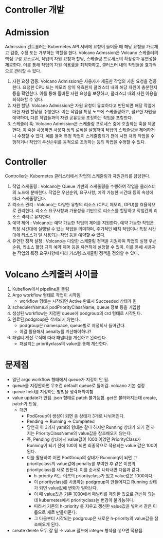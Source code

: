 # Controller 개발

# Admission

Admission 컨트롤러는 Kubernetes API 서버에 요청이 들어올 때 해당 요청을 가로채고 검증, 수정 또는 거부하는 역할을 한다. Volcano Admssion은 Volcano 스케줄러의 핵심 구성 요소로서, 작업의 자원 요청과 할당, 스케줄링 프로세스의 확장성과 유연성을 제공한다. 이를 통해 작업의 자원 이용률을 최적화하고, 클러스터 내의 작업들을 효과적으로 관리할 수 있다.

1. 자원 요청 검증: Volcano Admission은 사용자가 제출한 작업의 자원 요청을 검증한다. 요청한 CPU 또는 메모리 양이 유효한지 클러스터 내의 해당 자원이 충분한지 등을 확인한다. 이를 통해 올바른 자원 요청을 보장하고, 클러스터 내의 자원 이용을 최적화할 수 있다.
2. 자원 할당: Volcano Admission은 자원 요청이 유효하다고 판단되면 해당 작업에 대한 자원 할당을 수행한다. 이는 작업을 특정 노드에 스케줄링하고, 필요한 자원을 예약하며, 다른 작업들과의 자원 공유등을 조정하는 작업을 포함한다.
3. 스케줄러 훅: Volcano Admission은 스케줄링 프로세스 중에 호출되는 훅을 제공한다. 이 훅을 사용하면 사용자 정의 로직을 실행하여 작업의 스케줄링을 제어하거나 수정할 수 있다. 예를 들어 특정 작업이 스케줄링되기 전에 사전 처리 작업을 수행하거나 작업의 우선순위를 동적으로 조정하는 등의 작업을 수행할 수 있다.

# Controller

Controller는 Kubernetes 클러스터에서 작업의 스케줄링과 자원관리를 담당한다. 

1. 작업 스케줄링 : Volcano는 Queue 기반의 스케줄링을 수행하여 작업을 클러스터의 노드에 분배한다. 작업은 우선순위, 요구사항, 예약 가능한 시간대 등의 속성에 따라 스케줄링된다. 
2. 리소스 관리 : Volcano는 다양한 유형의 리소스 (CPU, 메모리, GPU)를 효율적으로 관리한다. 리소스 요구사항과 가용성을 기반으로 리소스를 할당하고 작업간의 리소스 격리르 유지한다.
3. 예약 제어 : Volcano는 예약 가능한 작업의 제어를 지원한다. 예약 가능한 작업은 특정 시간대에 실행될 수 있는 작업을 의미하며, 주기적인 배치 작업이나 특정 시간대에 리소스가 덜 사용되는 작업 등을 예약할 수 있다.
4. 유연한 정책 설정 : Volcano는 다양한 스케줄링 정책을 지원하여 작업의 실행 우선순위, 리소스 할당 규칙 예약 제어 등을 유연하게 설정할 수 있따. 이를 통해 사용자는 작업의 특정 요구사항에 따라 커스텀 스케줄링 정책을 정의할 수 있다.

# Volcano 스케줄러 사이클

1. Kubeflow에서 pipeline을 돌림
2. Argo workflow 형태로 작업이 시작됨
    - workflow 형태는 시작되면 Active 완료시 Succeeded 상태가 됨
3. schedulerName과 podPriorityClassName, queue 정보 등을 기입함
4. 생성된 workflow는 지정한 queue에 podgroup의 crd 형태로 시작된다.
5. 완료된 podgroup은 삭제되지 않는다.
    - podgroup은 namespace, queue별로 지정되서 들어간다.
    - 이걸 활용해서 penalty를 계산해야하나?
6. 패널티 계산 로직에 따라 패널티를 계산하고 완화한다.
    - 패널티는 priorityclass의 value를 통해 계산한다.

# 문제점

- 일단 argo workflow 형태에서 queue가 지정이 안 됨.
- queue를 지정안하면 무조건 default queue로 들어감. volcano 기본 설정
- queue field를 지정하는 방법을 생각해봐야함
- value update가 안됨. json 형태로 patch 불가능함. get은 불러와지는데 create, patch가 안됨.
    - 대안
        - PodGroup이 생성이 되면 총 상태가 3개로 나뉘어진다.
        - Pending → Running → Completed
        - 당연히 이 3가지 yaml의 형태는 같다 하지만 Running 상태가 되기 전 까지는 PriorityClassName의 value값을 참조해오지 않는다.
        - 즉, Pending 상태에서 value값이 1000 이었던 PriorityClass가 Running이 되기 전에 100이 되면 최종적으로 적용되는 value 값은 100이 된다.
        - 이를 활용하여 어떤 PodGroup의 상태가 Runnning이 되면 그 priorityclass의 value값에 penalty를 부여한 후 같은 이름의 priorityclass를 새로 만든다. 이를 순서로 나타내면 다음과 같다.
            - h-priority 라는 이름의 priorityclass가 있고 value값은 1000이다.
            - 이 priorityclass를 사용하는 podgroup이 만들어지고 Running 상태가 되면 value값에 변화가 일어난다.
            - 이 때 value값은 기존 1000에서 패널티를 제외한 값으로 갱신이 되는데 kubernetes에서 priorityclass는 변경이 불가능하다.
            - 따라서 기존의 h-priority 를 지우고 갱신한 value값을 넣어서 같은 이름으로 새로 만들어준다.
            - 그 다음부터 시작되는 podgroup은 새로운 h-priority의 value값을 참조해오게 된다.
- create delete 모두 잘 됨 → value 필드에 integer 형식을 넣으면 적용됨.